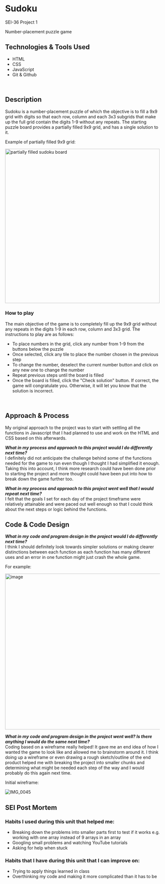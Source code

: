 # Sudoku 

SEI-36 Project 1

Number-placement puzzle game 

## Technologies & Tools Used
 - HTML
 - CSS
 - JavaScript
 - Git & Github

<br>

## Description
Sudoku is a number-placement puzzle of which the objective is to fill a 9x9 grid with digits so that each row, column and each 3x3 subgrids that make up the full grid contain the digits 1-9 without any repeats.
The starting puzzle board provides a partially filled 9x9 grid, and has a single solution to it. 

Example of partially filled 9x9 grid: 

<img width="503" alt="partially filled sudoku board" src="https://user-images.githubusercontent.com/103879314/168708534-9800a961-6334-4110-b774-de449fe39723.png">


### How to play
The main objective of the game is to completely fill up the 9x9 grid without any repeats in the digits 1-9 in each row, column and 3x3 grid. 
The instructions to play are as follows:
- To place numbers in the grid, click any number from 1-9 from the buttons below the puzzle
- Once selected, click any tile to place the number chosen in the previous step
- To change the number, deselect the current number button and click on any new one to change the number
- Repeat previous steps until the board is filled
- Once the board is filled, click the "Check solution" button. If correct, the game will congratulate you. Otherwise, it will let you know that the solution is incorrect. 

<br>

## Approach & Process
My original approach to the project was to start with settling all the functions in Javascript that I had planned to use and work on the HTML and CSS based on this afterwards.

***What in my process and approach to this project would I do differently next time?*** <br>
I definitely did not anticipate the challenge behind some of the functions needed for the game to run even though I thought I had simplified it enough. 
Taking this into account, I think more research could have been done prior to starting the project and more thought could have been put into how to break down the game further too.

***What in my process and approach to this project went well that I would repeat next time?*** <br>
I felt that the goals I set for each day of the project timeframe were relatively attainable and were paced out well enough so that I could think about the next steps or logic behind the functions.

## Code & Code Design

***What in my code and program design in the project would I do differently next time?*** <br>
I think I should definitely look towards simpler solutions or making clearer distinctions between each function as each function has many different uses and an error in one function might just crash the whole game.

For example:

<img width="508" alt="image" src="https://user-images.githubusercontent.com/103879314/168709373-3f4821e5-4f55-4a59-b12c-5250714b8219.png">


***What in my code and program design in the project went well? Is there anything I would do the same next time?*** <br>
Coding based on a wireframe really helped! It gave me an end idea of how I wanted the game to look like and allowed me to brainstorm around it. 
I think doing up a wireframe or even drawing a rough sketch/outline of the end product helped me with breaking the project into smaller chunks and determining what might be needed each step of the way and I would probably do this again next time.

Initial wireframe:

![IMG_0045](https://user-images.githubusercontent.com/103879314/168709046-f060ea33-63d2-4d70-b577-f4351dd6e2c5.jpg)


## SEI Post Mortem

### Habits I used during this unit that helped me: 
- Breaking down the problems into smaller parts first to test if it works e.g. working with one array instead of 9 arrays in an array
- Googling small problems and watching YouTube tutorials
- Asking for help when stuck 

 
### Habits that I have during this unit that I can improve on:
- Trying to apply things learned in class
- Overthinking my code and making it more complicated than it has to be
